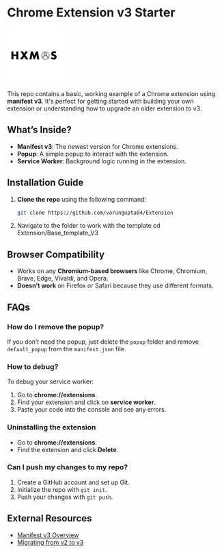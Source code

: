 # Chrome Extension v3 Starter

![Chrome Extension Logo](https://raw.githubusercontent.com/SimGus/chrome-addon-v3-starter/master/logo/logo-128.png)

This repo contains a basic, working example of a Chrome extension using **manifest v3**. It's perfect for getting started with building your own extension or understanding how to upgrade an older extension to v3.

## What’s Inside?
- **Manifest v3**: The newest version for Chrome extensions.
- **Popup**: A simple popup to interact with the extension.
- **Service Worker**: Background logic running in the extension.

## Installation Guide

1. **Clone the repo** using the following command:
   ```bash
   git clone https://github.com/varungupta04/Extension
2. Navigate to the folder to work with the template
   cd Extension/Base_template_V3
   
## Browser Compatibility
- Works on any **Chromium-based browsers** like Chrome, Chromium, Brave, Edge, Vivaldi, and Opera.
- **Doesn’t work** on Firefox or Safari because they use different formats.

## FAQs

### How do I remove the popup?
If you don’t need the popup, just delete the `popup` folder and remove `default_popup` from the `manifest.json` file.

### How to debug?
To debug your service worker:
1. Go to **chrome://extensions**.
2. Find your extension and click on **service worker**.
3. Paste your code into the console and see any errors.

### Uninstalling the extension
- Go to **chrome://extensions**.
- Find the extension and click **Delete**.

### Can I push my changes to my repo?
1. Create a GitHub account and set up Git.
2. Initialize the repo with `git init`.
3. Push your changes with `git push`.

## External Resources
- [Manifest v3 Overview](https://developer.chrome.com/docs/extensions/mv3/intro/mv3-overview/)
- [Migrating from v2 to v3](https://developer.chrome.com/docs/extensions/mv3/intro/mv3-migration/)
